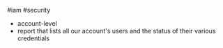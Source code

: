 #iam #security
- account-level
- report that lists all our account's users and the status of their various credentials